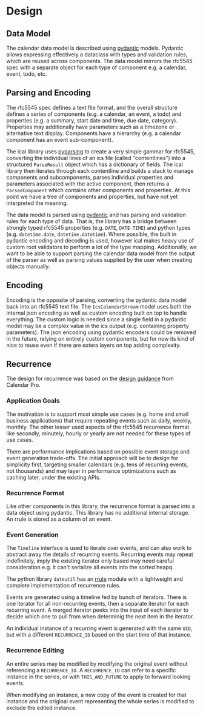 # Design

## Data Model

The calendar data model is described using [pydantic](https://github.com/samuelcolvin/pydantic)
models. Pydantic allows expressing effectively a dataclass with types
and validation rules, which are reused across components. The data model
mirrors the rfc5545 spec with a separate object for each type of component
e.g. a calendar, event, todo, etc.

## Parsing and Encoding

The rfc5545 spec defines a text file format, and the overall structure defines
a series of components (e.g. a calendar, an event, a todo) and properties (e.g.
a summary, start date and time, due date, category). Properties may additionally
have parameters such as a timezone or alternative text display. Components
have a hierarchy (e.g. a calendar component has an event sub-component).

The ical library uses [pyparsing](https://github.com/pyparsing/pyparsing) to
create a very simple gammar for rfc5545, converting the individual lines of an
ics file (called "contentlines") into a structured `ParseResult` object which
has a dictionary of fields. The ical library then iterates through each
contentline and builds a stack to manage components and subcomponents, parses
individual properties and parameters associated with the active component, then
returns a `ParsedComponent` which contains other components and properties. At
this point we have a tree of components and properties, but have not yet
interpreted the meaning.

The data model is parsed using [pydantic](https://github.com/samuelcolvin/pydantic)
and has parsing and validation rules for each type of data. That is, the library
has a bridge between strongly typed rfc5545 properties (e.g. `DATE`, `DATE-TIME`) and
python types (e.g. `datetime.date`, `datetime.datetime`). Where possible, the
built in pydantic encoding and decoding is used, however ical makes heavy use of
custom root validators to perform a lot of the type mapping. Additionally, we want
to be able to support parsing the calendar data model from the output of the parser
as well as parsing values supplied by the user when creating objects manually.

## Encoding

Encoding is the opposite of parsing, converting the pydantic data model back
into an rfc5545 text file. The `IcsCalendarStream` model uses both the
internal json encoding as well as custom encoding built on top to handle
everything. The custom logic is needed since a single field in a pydantic
model may be a complex value in the ics output (e.g. containing property
parameters). The json encoding using pydantic encoders could be removed
in the future, relying on entirely custom components, but for now its kind
of nice to reuse even if there are extera layers on top adding complexity.

## Recurrence

The design for recurrence was based on the [design guidance](https://github.com/bmoeskau/Extensible/blob/master/recurrence-overview.md) from Calendar Pro.

### Application Goals

The motivation is to support most simple use cases (e.g. home and small
business applications) that require repeating events such as daily, weekly,
monthly. The other lesser used aspects of the rfc5545 recurrence format
like secondly, minutely, hourly or yearly are not needed for these types
of use cases.

There are performance implications based on possible event storage and
event generation trade-offs. The initial approach will be to design for
simplicity first, targeting smaller calendars (e.g. tens of recurring
events, not thousands) and may layer in performance optimizations such
as caching later, under the existing APIs.

### Recurrence Format

Like other components in this library, the recurrence format is parsed into
a data object using pydantic. This library has no additional internal
storage. An rrule is stored as a column of an event.

### Event Generation

The `Timeline` interface is used to iterate over events, and can also work
to abstract away the details of recurring events. Recurring events may
repeat indefinitely, imply the existing iterator only based may need careful
consideration e.g. it can't serialize all events into the sorted heapq.

The python library `dateutil` has an [rrule](https://dateutil.readthedocs.io/en/stable/rrule.html)
module with a lightweight and complete implementation of recurrence rules.

Events are generated using a timeline fed by bunch of iterators. There is
one iterator for all non-recurring events, then a separate iterator for
each recurring event. A merged iterator peeks into the input of each
iterator to decide which one to pull from when determinig the next item
in the iterator.

An individual instance of a recurring event is generated with the same `UID`,
but with a different `RECURRENCE_ID` based on the start time of that instance.

### Recurrence Editing

An entire series may be modified by modifying the original event without
referencing a `RECURRENCE_ID`. A `RECURRENCE_ID` can refer to a specific
instance in the series, or with `THIS_AND_FUTURE` to apply to forward looking
events.

When modifying an instance, a new copy of the event is created for that instance
and the original event representing the whole series is modified to exclude
the edited instance.
